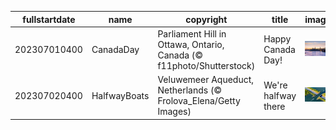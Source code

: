 |fullstartdate|name|copyright|title|image|
|--|--|--|--|--|
202307010400|CanadaDay|Parliament Hill in Ottawa, Ontario, Canada (© f11photo/Shutterstock)|Happy Canada Day!|![](/en-CA/2023/07/202307010400CanadaDay.jpg)|
202307020400|HalfwayBoats|Veluwemeer Aqueduct, Netherlands (© Frolova_Elena/Getty Images)|We're halfway there|![](/en-CA/2023/07/202307020400HalfwayBoats.jpg)|
